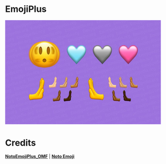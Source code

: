 # EmojiPlus 
![Banner](https://github.com/charityrolfson433/EmojiPlus/raw/main/Banner.jpg)

# Credits
[**NotoEmojiPlus_OMF**](https://gitlab.com/MrCarb0n/NotoEmojiPlus_OMF) | [**Noto Emoji**](https://github.com/googlefonts/noto-emoji)

